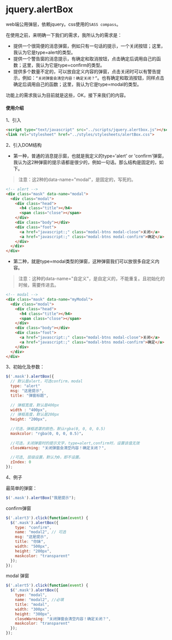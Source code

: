 # jquery.alertBox
web端公用弹层，依赖jquery。css使用的`SASS compass`。

在使用之前，来明确一下我们的需求，我所认为的需求是：
  - 提供一个很简便的消息弹窗，例如只有一句话的提示，一个关闭按钮；这里，我认为它是type=alert的类型。
  - 提供一个警告窗的消息提示，有确定和取消按钮，点击确定后调用自己的函数；这里，我认为它是type=confirm的类型。
  - 提供多个数量不定的，可以放自定义内容的弹窗，点击关闭时可以有警告提示，例如：`“关闭弹窗会清空内容！确定关闭？”`。也有确定和取消按钮，同样点击确定后调用自己的函数；这里，我认为它是type=modal的类型。
  
功能上的需求我认为目前就是这些，OK，接下来我们的内容。 

#### 使用介绍

1、引入
  ```html
  <script type="text/javascript" src="../scripts/jquery.alertbox.js"></script>  
  <link rel="stylesheet" href="../styles/stylesheets/alertBox.css">
  ```

2、引入DOM结构

- 第一种，普通的消息提示窗，也就是我定义的type='alert' or 'confirm'弹窗，我认为这2种弹窗的提示语都是很少的，例如一句话。那么结构是固定的，如下。

> 注意：这2种的data-name="modal"，是固定的，写死的。

```html
<!-- alert -->
<div class="mask" data-name="modal">
  <div class="modal">
    <div class="head">
      <h4 class="title"></h4>
      <span class="close"></span>
    </div>
    <div class="body"></div>
    <div class="foot">
      <a href="javascript:;" class="modal-btns modal-close">关闭</a>
      <a href="javascript:;" class="modal-btns modal-confirm">确定</a>
    </div>  
  </div>
</div>
```

- 第二种，就是type=modal类型的弹窗，这种弹窗我们可以放很多自定义内容。

> 注意：这种的data-name="自定义"，是自定义的，不能重复。且初始化的时候，需要传进去。

```html
<!-- modal -->
<div class="mask" data-name="myModal">
  <div class="modal">
    <div class="head">
      <h4 class="title"></h4>
      <span class="close"></span>
    </div>
    <div class="body"></div>
    <div class="foot">
      <a href="javascript:;" class="modal-btns modal-close">关闭</a>
      <a href="javascript:;" class="modal-btns modal-confirm">确定</a>
    </div>  
  </div>
</div>
```

3、初始化及参数：

```js
$('.mask').alertBox({
  // 默认是alert，可选confirm，modal
  type: "alert" 
  msg: "这是提示",
  title: "弹窗标题",
  
  // 弹框宽度，默认是400px
  width : "400px",  
  // 弹框高度，默认是200px
  height: "200px", 
  
  //可选，弹框遮罩的颜色，默认rgba(0, 0, 0, 0.5)
  maskcolor: "rgba(0, 0, 0, 0.5)"，
  
  //可选，关闭弹窗时的提示文字，type=alert,confirm时，设置该值无效
  closeWarning: "关闭弹窗会清空内容！确定关闭？",
  
  //可选, 层级设置，默认为0，即不设置。
  zIndex: 0
});
```

4、例子

  最简单的弹窗：
  ```js
  $('.mask').alertBox("我是提示");
  ```
  
  confirm弹窗
  
  ```js
  $('.alert3').click(function(event) {
    $('.mask').alertBox({
      type: "confirm",
      name: "modal2", // 可选
      msg: "这是提示",
      title: "你妹",
      width: "500px",
      height: "200px",
      maskcolor: "transparent"
    });
  });
  ```
  
  modal 弹窗
  ```js
  $('.alert5').click(function(event) {
    $('.mask').alertBox({
      type: "modal",
      name: "modal2", //必填
      title: "modal",
      width: "300px",
      height: "300px",
      closeWarning: "关闭弹窗会清空内容！确定关闭？",
      maskcolor: "transparent"
    });
  });
  ```
